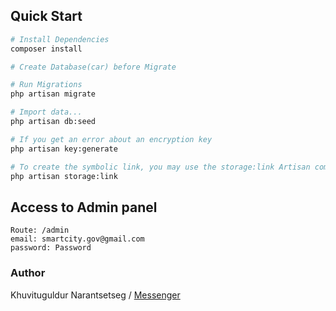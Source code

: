 ## Quick Start

```bash
# Install Dependencies
composer install

# Create Database(car) before Migrate

# Run Migrations
php artisan migrate

# Import data...
php artisan db:seed

# If you get an error about an encryption key
php artisan key:generate

# To create the symbolic link, you may use the storage:link Artisan command:
php artisan storage:link
```

## Access to Admin panel

```
Route: /admin
email: smartcity.gov@gmail.com
password: Password
```

### Author

Khuvituguldur Narantsetseg /
[Messenger](https://m.me/tuguldur)
